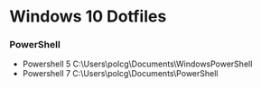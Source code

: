 # Windows 10 Dotfiles
### PowerShell
- Powershell 5
C:\Users\polcg\Documents\WindowsPowerShell  
- Powershell 7
C:\Users\polcg\Documents\PowerShell  
